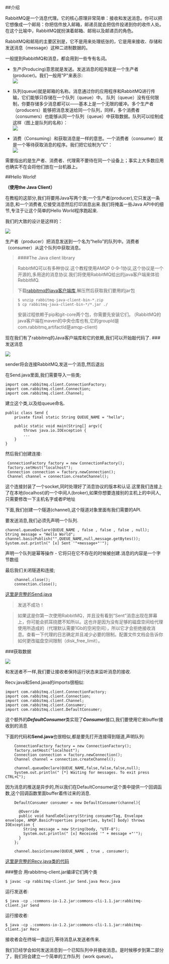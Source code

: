 ##介绍

RabbitMQ是一个消息代理。它的核心原理非常简单：接收和发送消息。你可以把它想像成一个邮局：你把信件放入邮箱，邮递员就会把信件投递到你的收件人处。在这个比喻中，RabbitMQ就扮演着邮箱、邮局以及邮递员的角色。

RabbitMQ和邮局的主要区别是，它不是用来处理纸张的，它是用来接收、存储和发送消息（message）这种二进制数据的。

一般提到RabbitMQ和消息，都会用到一些专有名词。

 - 生产(Producing)意思就是发送。发送消息的程序就是一个生产者(producer)。我们一般用"P"来表示:  
![](http://www.rabbitmq.com/img/tutorials/producer.png)

 - 队列(queue)就是邮箱的名称。消息通过你的应用程序和RabbitMQ进行传输，它们能够只存储在一个队列（queue）中。 队列（queue）没有任何限制，你要存储多少消息都可以——基本上是一个无限的缓冲。多个生产者（producers）能够把消息发送给同一个队列，同样，多个消费者（consumers）也能够从同一个队列（queue）中获取数据。队列可以绘制成这样（图上是队列的名称）：  
![](http://www.rabbitmq.com/img/tutorials/queue.png)

 - 消费（Consuming）和获取消息是一样的意思。一个消费者（consumer）就是一个等待获取消息的程序。我们把它绘制为"C"：  
![](http://www.rabbitmq.com/img/tutorials/consumer.png)

需要指出的是生产者、消费者、代理需不要待在同一个设备上；事实上大多数应用也确实不在会将他们放在一台机器上。

##Hello World!

**（使用the Java Client）**

在教程的这部分,我们将要用Java写两个类;一个生产者(producer),它只发送一条消息,和一个消费者,它接受消息然后打印消息出来.我们将掩盖一些Java API中的细节,专注于让这个简单的Hello World程序跑起来.

我们的大致的设计是这样的：

![](http://www.rabbitmq.com/img/tutorials/python-one-overall.png)

生产者（producer）把消息发送到一个名为“hello”的队列中。消费者（consumer）从这个队列中获取消息。

>####The Java client library

>RabbitMQ可以有多种协议.这个教程使用AMQP 0-9-1协议,这个协议是一个开源的,多用途的消息协议.我们将使用RabbitMQ给出的java客户端来体验RebbitMQ.
>
>下载[rabbitmq的java客户端库](http://www.rabbitmq.com/java-client.html),解压然后获取我们要用的jar包

>     $ unzip rabbitmq-java-client-bin-*.zip
>     $ cp rabbitmq-java-client-bin-*/*.jar ./
>安装过程依赖于pip和git-core两个包，你需要先安装它们。
>(RabbitMQ的java客户端在maven的中央仓库也有,它的groupId是com.rabbitmq,artifactId是amqp-client)

现在我们有了rabbitmq的Java客户端库和它的依赖,我们可以开始敲代码了.
###发送消息

![](http://www.rabbitmq.com/img/tutorials/sending.png)

sender将会连接RabbitMQ,发送一个消息,然后退出

在Send.java里面,我们需要导入一些类;

```
import com.rabbitmq.client.ConnectionFactory;
import com.rabbitmq.client.Connection;
import com.rabbitmq.client.Channel;
```
建立这个类,以及给queue命名.

```
public class Send {
	private final static String QUEUE_NAME = "hello";
	
	public static void main(String[] argv){
		throws java.io.IOException {
		...
	}
}

```
然后我们创建连接:

```
 ConnectionFactory factory = new ConnectionFactory();
 factory.setHost("localhost");
 Connection connection = factory.newConnection();
 Channel channel = connection.createChannel();
```

这个连接封装了一个socket,同时处理好了消息协议的版本和认证.这里我们连接上了在本地(localhost)的一个中间人(broker),如果你想要连接别的主机上的中间人,只需要修改一下主机名字或者IP地址

下面,我们创建一个隧道(channel),这个隧道对象里面有我们需要的API.

要发送消息,我们必须先声明一个队列.

```
channel.queueDeclare(QUEUE_NAME , false , false , false , null);
String message = "Hello World";
channel.basicPublish("",QUEUE_NAME,null,message.getBytes());
System.out.println(" [x] Sent '"+message+"'");
```
声明一个队列是幂等操作 - 它将只在它不存在的时候被创建.消息的内容是一个字节数组

最后我们关闭隧道和连接;

```
    channel.close();
    connection.close();
```
[这里是完整的Send.java](https://github.com/rabbitmq/rabbitmq-tutorials/blob/master/java/Send.java)

> 发送不成功！

> 如果这是你第一次使用RabbitMQ，并且没有看到“Sent”消息出现在屏幕上，你可能会抓耳挠腮不知所以。这也许是因为没有足够的磁盘空间给代理使用所造成的（代理默认需要1Gb的空闲空间），所以它才会拒绝接收消息。查看一下代理的日志确定并且减少必要的限制。配置文件文档会告诉你如何更改磁盘空间限制（disk_free_limit）。

###获取数据

![](https://www.rabbitmq.com/img/tutorials/receiving.png)

和发送者不一样,我们要让接收者保持运行状态来监听消息的接收.

Recv.java和Send.java的imports很相似:

```
import com.rabbitmq.client.ConnectionFactory;
import com.rabbitmq.client.Connection;
import com.rabbitmq.client.Channel;
import com.rabbitmq.client.Consumer;
import com.rabbitmq.client.DefaultConsumer;
```
这个额外的***DefaultConsumer***类实现了***Consumer***接口,我们要使用它来buffer接收到的消息

下面的代码和**Send.java**也很相似,都是要先打开连接得到隧道,声明队列:

```
    ConnectionFactory factory = new ConnectionFactory();
    factory.setHost("localhost");
    Connection connection = factory.newConnection();
    Channel channel = connection.createChannel();

    channel.queueDeclare(QUEUE_NAME,false,false,false,null);
    System.out.println(" [*] Waiting for messages. To exit press CTRL+C");

```
因为消息的推送是异步的,所以我们在DefaultConsumer这个类中提供一个回调函数,这个回调函数里面buffer着传过来的消息.

```
    DefaultConsumer consumer = new DefaultConsumer(channel){

      @Override
      public void handleDelivery(String consumerTag, Envelope envelope, AMQP.BasicProperties properties, byte[] body) throws IOException {
        String message = new String(body, "UTF-8");
        System.out.println(" [x] Received '" + message +"'");
      }
    };

    channel.basicConsume(QUEUE_NAME , true , consumer);

```

[这里是完整的Recv.java类的代码](https://github.com/rabbitmq/rabbitmq-tutorials/blob/master/java/Recv.java)

###整合
用rabbitmq-client.jar编译它们两个类

```
$ javac -cp rabbitmq-client.jar Send.java Recv.java
```

运行发送者:

```
$ java -cp .:commons-io-1.2.jar:commons-cli-1.1.jar:rabbitmq-client.jar Send
```
运行接收者:

```
$ java -cp .:commons-io-1.2.jar:commons-cli-1.1.jar:rabbitmq-client.jar Recv
```
接收者会在终端一直运行,等待消息从发送者传来.

我们已经学会如何发送消息到一个已知队列中并接收消息。是时候移步到第二部分了，我们将会建立一个简单的工作队列（work queue）。

